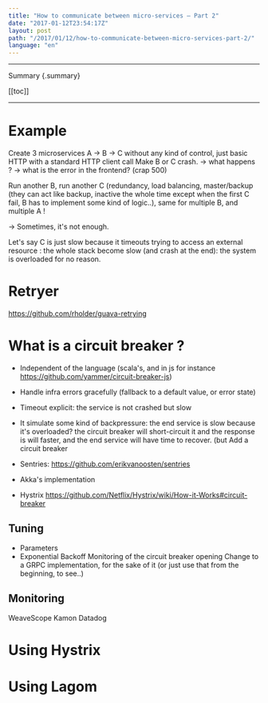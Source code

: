 ```yaml
---
title: "How to communicate between micro-services — Part 2"
date: "2017-01-12T23:54:17Z"
layout: post
path: "/2017/01/12/how-to-communicate-between-micro-services-part-2/"
language: "en"
---
```


---
Summary {.summary}

[[toc]]

---



# Example

Create 3 microservices A -> B -> C without any kind of control, just basic HTTP with a standard HTTP client call Make B or C crash.
-> what happens ?
-> what is the error in the frontend? (crap 500)

Run another B, run another C (redundancy, load balancing, master/backup (they can act like backup, inactive the whole time except when the first C fail, B has to implement some kind of logic..), same for multiple B, and multiple A !

-> Sometimes, it's not enough.

Let's say C is just slow because it timeouts trying to access an external resource : the whole stack become slow (and crash at the end): the system is overloaded for no reason.

# Retryer

https://github.com/rholder/guava-retrying

# What is a circuit breaker ?

- Independent of the language (scala's, and in js for instance https://github.com/yammer/circuit-breaker-js)
- Handle infra errors gracefully (fallback to a default value, or error state)
- Timeout explicit: the service is not crashed but slow
- It simulate some kind of backpressure: the end service is slow because it's overloaded? the circuit breaker will short-circuit it and the response is will faster, and the end service will have time to recover. (but Add a circuit breaker

- Sentries: https://github.com/erikvanoosten/sentries
- Akka's implementation
- Hystrix https://github.com/Netflix/Hystrix/wiki/How-it-Works#circuit-breaker

## Tuning

- Parameters
- Exponential Backoff Monitoring of the circuit breaker opening Change to a GRPC implementation, for the sake of it (or just use that from the beginning, to see..)

## Monitoring

WeaveScope
Kamon
Datadog


# Using Hystrix


# Using Lagom


